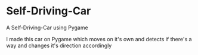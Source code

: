 # Self-Driving-Car
A Self-Driving-Car using Pygame

I made this car on Pygame which moves on it's own and detects if there's a way and changes it's direction accordingly
